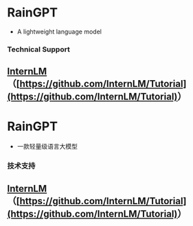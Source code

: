 # RainGPT
- A lightweight language model

### Technical Support

[InternLM](https://github.com/InternLM/Tutorial)（<u>[https://github.com/InternLM/Tutorial](https://github.com/InternLM/Tutorial)</u>）
---

# RainGPT
- 一款轻量级语言大模型

### 技术支持

[InternLM](https://github.com/InternLM/Tutorial)（<u>[https://github.com/InternLM/Tutorial](https://github.com/InternLM/Tutorial)</u>）
---

